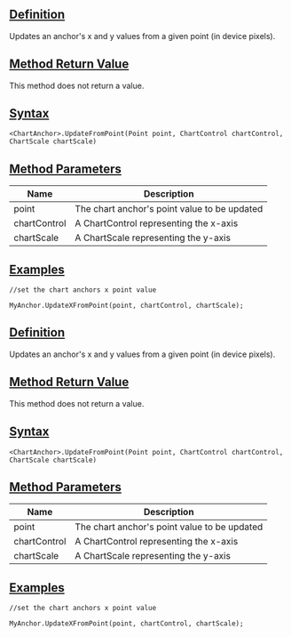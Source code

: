 ## [Definition](https://developer.ninjatrader.com/docs/desktop/updatefrompoint\#definition)

Updates an anchor's x and y values from a given point (in device pixels).

## [Method Return Value](https://developer.ninjatrader.com/docs/desktop/updatefrompoint\#method-return-value)

This method does not return a value.

## [Syntax](https://developer.ninjatrader.com/docs/desktop/updatefrompoint\#syntax)

`<ChartAnchor>.UpdateFromPoint(Point point, ChartControl chartControl, ChartScale chartScale)`

## [Method Parameters](https://developer.ninjatrader.com/docs/desktop/updatefrompoint\#method-parameters)

| Name | Description |
| --- | --- |
| point | The chart anchor's point value to be updated |
| chartControl | A ChartControl representing the x-axis |
| chartScale | A ChartScale representing the y-axis |

## [Examples](https://developer.ninjatrader.com/docs/desktop/updatefrompoint\#examples)

```jsx-150469391 csharp
//set the chart anchors x point value

MyAnchor.UpdateXFromPoint(point, chartControl, chartScale);

```

## [Definition](https://developer.ninjatrader.com/docs/desktop/updatefrompoint\#definition)

Updates an anchor's x and y values from a given point (in device pixels).

## [Method Return Value](https://developer.ninjatrader.com/docs/desktop/updatefrompoint\#method-return-value)

This method does not return a value.

## [Syntax](https://developer.ninjatrader.com/docs/desktop/updatefrompoint\#syntax)

`<ChartAnchor>.UpdateFromPoint(Point point, ChartControl chartControl, ChartScale chartScale)`

## [Method Parameters](https://developer.ninjatrader.com/docs/desktop/updatefrompoint\#method-parameters)

| Name | Description |
| --- | --- |
| point | The chart anchor's point value to be updated |
| chartControl | A ChartControl representing the x-axis |
| chartScale | A ChartScale representing the y-axis |

## [Examples](https://developer.ninjatrader.com/docs/desktop/updatefrompoint\#examples)

```jsx-150469391 csharp
//set the chart anchors x point value

MyAnchor.UpdateXFromPoint(point, chartControl, chartScale);

```